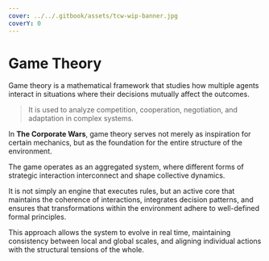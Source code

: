 ```yaml
---
cover: ../../.gitbook/assets/tcw-wip-banner.jpg
coverY: 0
---
```


# Game Theory

Game theory is a mathematical framework that studies how multiple agents interact in situations where their decisions mutually affect the outcomes.

> It is used to analyze competition, cooperation, negotiation, and adaptation in complex systems.

In **The Corporate Wars**, game theory serves not merely as inspiration for certain mechanics, but as the foundation for the entire structure of the environment.

The game operates as an aggregated system, where different forms of strategic interaction interconnect and shape collective dynamics.

It is not simply an engine that executes rules, but an active core that maintains the coherence of interactions, integrates decision patterns, and ensures that transformations within the environment adhere to well-defined formal principles.

This approach allows the system to evolve in real time, maintaining consistency between local and global scales, and aligning individual actions with the structural tensions of the whole.
